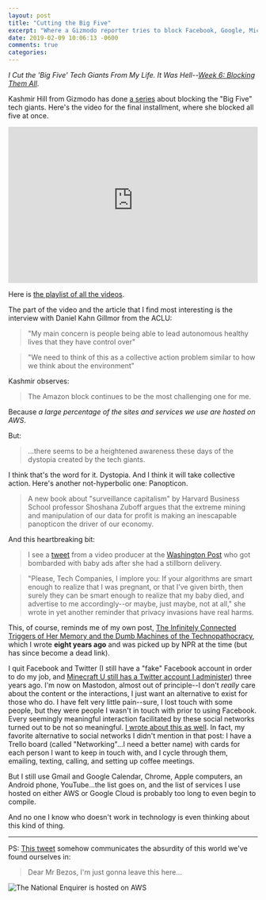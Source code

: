 ```yaml
---
layout: post
title: "Cutting the Big Five"
excerpt: "Where a Gizmodo reporter tries to block Facebook, Google, Microsoft, Apple, and Amazon."
date: 2019-02-09 10:06:13 -0600
comments: true
categories: 
---
```


_I Cut the 'Big Five' Tech Giants From My Life. It Was Hell--[Week 6: Blocking Them All](https://gizmodo.com/i-cut-the-big-five-tech-giants-from-my-life-it-was-hel-1831304194)_.

Kashmir Hill from Gizmodo has done [a series](https://gizmodo.com/c/goodbye-big-five) about blocking the "Big Five" tech giants. Here's the video for the final installment, where she blocked all five at once.

<iframe width="100%" height="315" src="https://www.youtube-nocookie.com/embed/Rxuf1598bjc?rel=0" frameborder="0" allow="accelerometer; autoplay; encrypted-media; gyroscope; picture-in-picture" allowfullscreen></iframe>

Here is [the playlist of all the videos](https://www.youtube.com/playlist?list=PLx1XbvvfIlc4zQgE5ohJA9EJ2NCcGc2QQ).

The part of the video and the article that I find most interesting is the interview with Daniel Kahn Gillmor from the ACLU:

> "My main concern is people being able to lead autonomous healthy lives that they have control over"

> "We need to think of this as a collective action problem similar to how we think about the environment"

Kashmir observes:

> The Amazon block continues to be the most challenging one for me.

Because _a large percentage of the sites and services we use are hosted on AWS_.

But:

> ...there seems to be a heightened awareness these days of the dystopia created by the tech giants.

I think that's the word for it. Dystopia. And I think it will take collective action. Here's another not-hyperbolic one: Panopticon.

> A new book about "surveillance capitalism" by Harvard Business School professor Shoshana Zuboff argues that the extreme mining and manipulation of our data for profit is making an inescapable panopticon the driver of our economy.

And this heartbreaking bit:

> I see a [tweet](https://twitter.com/gbrockell/status/1072589687489998848) from a video producer at the [Washington Post](https://www.washingtonpost.com/lifestyle/2018/12/12/dear-tech-companies-i-dont-want-see-pregnancy-ads-after-my-child-was-stillborn/?noredirect=on&utm_term=.7ca3f92b96d0) who got bombarded with baby ads after she had a stillborn delivery.

> "Please, Tech Companies, I implore you: If your algorithms are smart enough to realize that I was pregnant, or that I’ve given birth, then surely they can be smart enough to realize that my baby died, and advertise to me accordingly--or maybe, just maybe, not at all," she wrote in yet another reminder that privacy invasions have real harms.

This, of course, reminds me of my own post, [The Infinitely Connected Triggers of Her Memory and the Dumb Machines of the Technopathocracy]({{site.url}}/2010/11/29/connected/), which I wrote **eight years ago** and was picked up by NPR at the time (but has since become a dead link).

I quit Facebook and Twitter (I still have a "fake" Facebook account in order to do my job, and [Minecraft U still has a Twitter account I administer](https://twitter.com/official_mcu)) three years ago. I'm now on Mastodon, almost out of principle--I don't _really_ care about the content or the interactions, I just want an alternative to exist for those who do. I have felt very little pain--sure, I lost touch with some people, but they were people I wasn't in touch with prior to using Facebook. Every seemingly meaningful interaction facilitated by these social networks turned out to be not so meaningful. [I wrote about this as well]({{site.url}}/2018/04/06/where-do-you-go-when-facebook-is-gone/). In fact, my favorite alternative to social networks I didn't mention in that post: I have a Trello board (called "Networking"...I need a better name) with cards for each person I want to keep in touch with, and I cycle through them, emailing, texting, calling, and setting up coffee meetings.

But I still use Gmail and Google Calendar, Chrome, Apple computers, an Android phone, YouTube...the list goes on, and the list of services I use hosted on either AWS or Google Cloud is probably too long to even begin to compile. 

And no one I know who doesn't work in technology is even thinking about this kind of thing. 

---

PS: [This tweet](https://twitter.com/ryanhuber/status/1093665718464327680) somehow communicates the absurdity of this world we've found ourselves in:

> Dear Mr Bezos,
> I'm just gonna leave this here...

![]({{site.url}}/assets/2019/02/Dy17JwBVYAAJADj.jpg "The National Enquirer is hosted on AWS")
